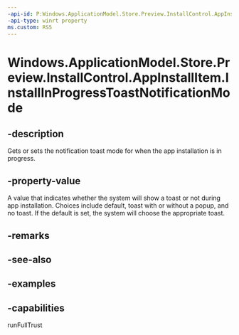 ```yaml
---
-api-id: P:Windows.ApplicationModel.Store.Preview.InstallControl.AppInstallItem.InstallInProgressToastNotificationMode
-api-type: winrt property
ms.custom: RS5
---
```


<!-- Property syntax.
public AppInstallationToastNotificationMode InstallInProgressToastNotificationMode { get;  set; }
-->

# Windows.ApplicationModel.Store.Preview.InstallControl.AppInstallItem.InstallInProgressToastNotificationMode

## -description
Gets or sets the notification toast mode for when the app installation is in progress.

## -property-value
A value that indicates whether the system will show a toast or not during app installation. Choices include default, toast with or without a popup, and no toast. If the default is set, the system will choose the appropriate toast.

## -remarks

## -see-also

## -examples

## -capabilities
runFullTrust
